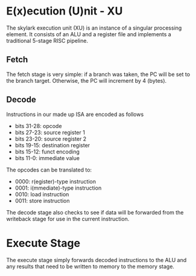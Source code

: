 # E(x)ecution (U)nit - XU

The skylark execution unit (XU) is an instance of a singular processing element. It consists of an 
ALU and a register file and implements a traditional 5-stage RISC pipeline.

## Fetch
The fetch stage is very simple: if a branch was taken, the PC will be set to the branch target.
Otherwise, the PC will increment by 4 (bytes).

## Decode
Instructions in our made up ISA are encoded as follows
- bits 31-28: opcode
- bits 27-23: source register 1
- bits 23-20: source register 2
- bits 19-15: destination register
- bits 15-12: funct encoding
- bits 11-0:  immediate value

The opcodes can be translated to:
- 0000: r(egister)-type instruction
- 0001: i(mmediate)-type instruction
- 0010: load instruction
- 0011: store instruction

The decode stage also checks to see if data will be forwarded from the writeback stage for use in the 
current instruction. 

# Execute Stage
The execute stage simply forwards decoded instructions to the ALU and any results that need to be written to memory 
to the memory stage.
